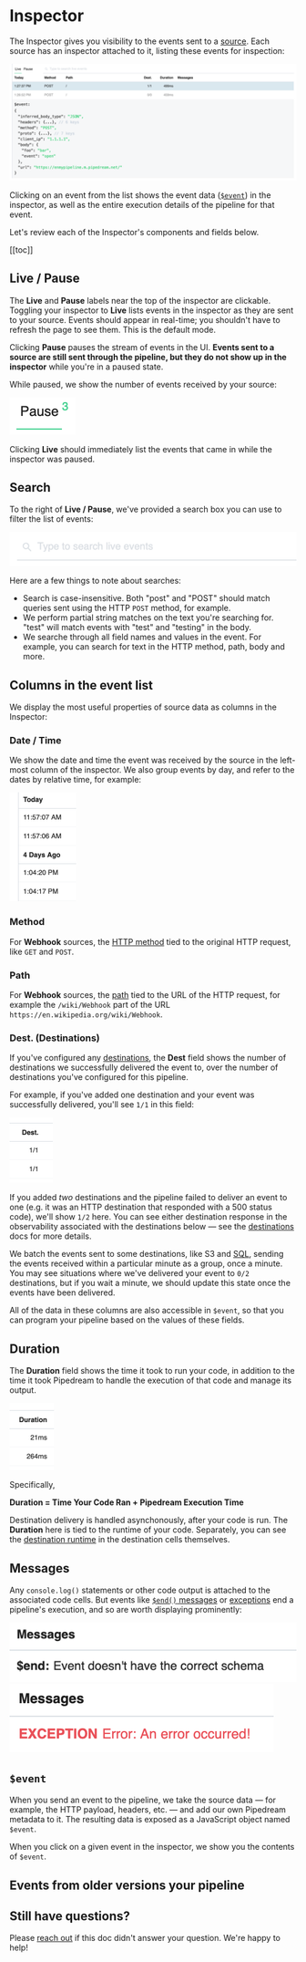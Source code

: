 # Inspector

The Inspector gives you visibility to the events sent to a [source](/notebook/sources). Each source has an inspector attached to it, listing these events for inspection:

<div>
<img alt="Inspector" src="./images/inspector.png">
</div>

Clicking on an event from the list shows the event data ([`$event`](/notebook/dollar-event/)) in the inspector, as well as the entire execution details of the pipeline for that event.

Let's review each of the Inspector's components and fields below.

[[toc]]

## Live / Pause

The **Live** and **Pause** labels near the top of the inspector are clickable. Toggling your inspector to **Live** lists events in the inspector as they are sent to your source. Events should appear in real-time; you shouldn't have to refresh the page to see them. This is the default mode.

Clicking **Pause** pauses the stream of events in the UI. **Events sent to a source are still sent through the pipeline, but they do not show up in the inspector** while you're in a paused state.

While paused, we show the number of events received by your source:

<div>
<img alt="Paused event count" src="./images/paused-event-count.png">
</div>

Clicking **Live** should immediately list the events that came in while the inspector was paused.

## Search

To the right of **Live / Pause**, we've provided a search box you can use to filter the list of events:

<div>
<img alt="Inspector search box" src="./images/search-box.png">
</div>

Here are a few things to note about searches:

- Search is case-insensitive. Both "post" and "POST" should match queries sent using the HTTP `POST` method, for example.
- We perform partial string matches on the text you're searching for. "test" will match events with "test" and "testing" in the body.
- We searche through all field names and values in the event. For example, you can search for text in the HTTP method, path, body and more.

## Columns in the event list

We display the most useful properties of source data as columns in the Inspector:

### Date / Time

We show the date and time the event was received by the source in the left-most column of the inspector. We also group events by day, and refer to the dates by relative time, for example:

<div>
<img alt="Relative date grouping for events" width="117" src="./images/event-date-grouping.png">
</div>

### Method

For **Webhook** sources, the [HTTP method](https://requestbin.com/blog/working-with-webhooks/#http-methods-get-and-post) tied to the original HTTP request, like `GET` and `POST`.

### Path

For **Webhook** sources, the [path](https://requestbin.com/blog/working-with-webhooks/#url-path) tied to the URL of the HTTP request, for example the `/wiki/Webhook` part of the URL `https://en.wikipedia.org/wiki/Webhook`.

### Dest. (Destinations)

If you've configured any [destinations](/notebook/destinations/), the **Dest** field shows the number of destinations we successfully delivered the event to, over the number of destinations you've configured for this pipeline.

For example, if you've added one destination and your event was successfully delivered, you'll see `1/1` in this field:

<div>
<img alt="Dest column" width="76" src="./images/dest-field.png">
</div>

If you added _two_ destinations and the pipeline failed to deliver an event to one (e.g. it was an HTTP destination that responded with a 500 status code), we'll show `1/2` here. You can see either destination response in the observability associated with the destinations below — see the [destinations](/notebook/destinations/) docs for more details.

We batch the events sent to some destinations, like S3 and [SQL](/notebook/sql/), sending the events received within a particular minute as a group, once a minute. You may see situations where we've delivered your event to `0/2` destinations, but if you wait a minute, we should update this state once the events have been delivered.

All of the data in these columns are also accessible in `$event`, so that you can program your pipeline based on the values of these fields.

## Duration

The **Duration** field shows the time it took to run your code, in addition to the time it took Pipedream to handle the execution of that code and manage its output.

<div>
<img alt="Event pipeline duration" width="78" src="./images/duration.png">
</div>

Specifically,

**Duration = Time Your Code Ran + Pipedream Execution Time**

Destination delivery is handled asynchonously, after your code is run. The **Duration** here is tied to the runtime of your code. Separately, you can see the [destination runtime](/notebook/destinations/#destination-delivery) in the destination cells themselves.

## Messages

Any `console.log()` statements or other code output is attached to the associated code cells. But events like [`$end()` messages](/notebook/code/#end) or [exceptions](/notebook/code/#exceptions) end a pipeline's execution, and so are worth displaying prominently:

<div>
<img alt="End message" src="./images/dollar-end.png">
</div>

<div>
<img alt="Exception message" src="./images/exception.png">
</div>

## `$event`

When you send an event to the pipeline, we take the source data — for example, the HTTP payload, headers, etc. — and add our own Pipedream metadata to it. The resulting data is exposed as a JavaScript object named `$event`.

When you click on a given event in the inspector, we show you the contents of `$event`.

## Events from older versions your pipeline

## Still have questions?

Please [reach out](/support/) if this doc didn't answer your question. We're happy to help!
